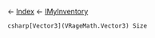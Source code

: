 ← [Index](Api-Index) ← [IMyInventory](VRage.Game.ModAPI.Ingame.IMyInventory)

```csharp[Vector3](VRageMath.Vector3) Size```
